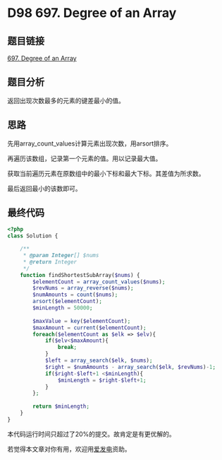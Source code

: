 # D98 697. Degree of an Array

## 题目链接

[697. Degree of an Array](d98-697.-degree-of-an-array.md)

## 题目分析

返回出现次数最多的元素的键差最小的值。

## 思路

先用array\_count\_values计算元素出现次数，用arsort排序。

再遍历该数组，记录第一个元素的值。用以记录最大值。

获取当前遍历元素在原数组中的最小下标和最大下标。其差值为所求数。

最后返回最小的该数即可。

## 最终代码

```php
<?php
class Solution {

    /**
     * @param Integer[] $nums
     * @return Integer
     */
    function findShortestSubArray($nums) {
        $elementCount = array_count_values($nums);
        $revNums = array_reverse($nums);
        $numAmounts = count($nums);
        arsort($elementCount);
        $minLength = 50000;
        
        $maxValue = key($elementCount);
        $maxAmount = current($elementCount);
        foreach($elementCount as $elk => $elv){
            if($elv<$maxAmount){
                break;
            }
            $left = array_search($elk, $nums);
            $right = $numAmounts - array_search($elk, $revNums)-1;
            if($right-$left+1 <$minLength){
                $minLength = $right-$left+1;
            }
        };
        
        return $minLength;
    }
}
```

本代码运行时间只超过了20%的提交。故肯定是有更优解的。

若觉得本文章对你有用，欢迎用[爱发电](https://afdian.net/@skys215)资助。

